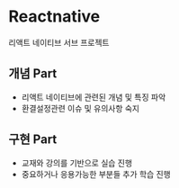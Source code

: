 # Reactnative
리액트 네이티브 서브 프로젝트

## 개념 Part

- 리액트 네이티브에 관련된 개념 및 특징 파악
- 환결설정관련 이슈 및 유의사항 숙지

## 구현 Part 

- 교재와 강의를 기반으로 실습 진행
- 중요하거나 응용가능한 부분들 추가 학습 진행




